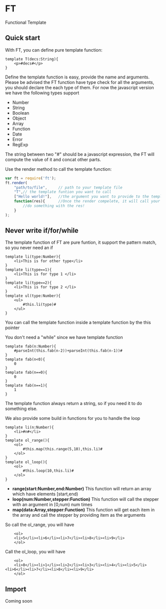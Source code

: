 # FT
Functional Template

## Quick start

With FT, you can define pure template function:

```
template T(decs:String){
	<p>#decs#</p>
}
```
Define the template function is easy, provide the name and arguments.
Please be advised the FT function have type check for all the arguments, you should declare the each type of them.
For now the javascript version we have the following types support


 - Number
 - String
 - Boolean
 - Object
 - Array
 - Function
 - Date
 - Error
 - RegExp

The string between two "#" should be a javascript expression, the FT will compute the value of it and concat other parts.

Use the render method to call the template function:

```javascript
var ft = require('ft');
ft.render(
	"path/to/file", 	// path to your template file
	"T",// the template funtion you want to call
	["Hello world!"], 	//the argument you want to provide to the template funtion, it should be an Array
	function(res){		//Once the render compelete, it will call your callback here with render result
		//do something with the res!
	}
);
``` 

## Never write if/for/while

The template function of FT are pure funtion, it support the pattern match, so you never need an if

```
template li(type:Number){
	<li>This is for other type</li>
}
template li(type==1){
	<li>This is for type 1 </li>
}
template li(type==2){
	<li>This is for type 2 </li>
}
template ul(type:Number){
	<ul>
		#this.li(type)#
	</ul>
}
```
You can call the template function inside a template function by the this pointer


You don't need a "while" since we have template function

```
template fab(n:Number){
	#parseInt(this.fab(n-2))+parseInt(this.fab(n-1))#
}
template fab(n<0){
	0
}
template fab(n==0){
	0
} 
template fab(n==1){
	1
}
``` 

The template function always return a string, so if you need it to do something else.

We also provide some build in functions for you to handle the loop


```
template li(n:Number){
	<li>#n#</li>
}
template ol_range(){
	<ol>
		#this.map(this.range(5,10),this.li)#
	</ol>
}
template ol_loop(){
	<ol>
		#this.loop(10,this.li)#
	</ol>
}
```

- <b>range(start:Number,end:Number)</b> This function will return an array which have elements [start,end)
- <b>loop(num:Number,stepper:Function)</b> This function will call the stepper with an argument in [0,num) num times
- <b>map(data:Array,stepper:Function)</b> This function will get each item in the array and call the stepper by providing item as the arguments

So call the ol_range, you will have

```
	<ol>
	<li>5</li><li>6</li><li>7</li><li>8</li><li>9</li>
	</ol>
``` 
Call the ol_loop, you will have 

```
	<ol>
	<li>0</li><li>1</li><li>2</li><li>3</li><li>4</li><li>5</li><li>6</li><li>7</li><li>8</li><li>9</li>
	</ol>
```

## Import
Coming soon